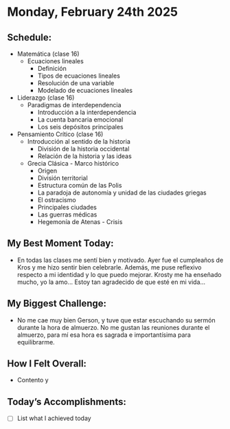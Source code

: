 # Monday, February 24th 2025

## Schedule:
- Matemática (clase 16)
	- Ecuaciones lineales
		- Definición
		- Tipos de ecuaciones lineales
		- Resolución de una variable
		- Modelado de ecuaciones lineales
- Liderazgo (clase 16)
	- Paradigmas de interdependencia
		- Introducción a la interdependencia
		- La cuenta bancaria emocional
		- Los seis depósitos principales
- Pensamiento Crítico (clase 16)
	- Introducción al sentido de la historia
		- División de la historia occidental
		- Relación de la historia y las ideas
	- Grecia Clásica - Marco histórico
		- Origen
		- División territorial
		- Estructura común de las Polis
		- La paradoja de autonomía y unidad de las ciudades griegas
		- El ostracismo
		- Principales ciudades
		- Las guerras médicas
		- Hegemonía de Atenas - Crisis
## My Best Moment Today:
- En todas las clases me sentí bien y motivado. Ayer fue el cumpleaños de Kros y me hizo sentir bien celebrarle. Además, me puse reflexivo respecto a mi identidad y lo que puedo mejorar. Krosty me ha enseñado mucho, yo la amo... Estoy tan agradecido de que esté en mi vida... 

## My Biggest Challenge:
- No me cae muy bien Gerson, y tuve que estar escuchando su sermón durante la hora de almuerzo. No me gustan las reuniones durante el almuerzo, para mí esa hora es sagrada e importantísima para equilibrarme.

## How I Felt Overall:
- Contento y

## Today’s Accomplishments:
- [ ] List what I achieved today

